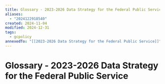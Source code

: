 ```yaml
---
title: Glossary - 2023-2026 Data Strategy for the Federal Public Service
aliases:
  - "2024122918540"
created: 2024-11-04
modified: 2024-12-31
tags:
  - gcpolicy
annexedTo: "[[2023-2026 Data Strategy for the Federal Public Service]]"
---
```

# Glossary - 2023-2026 Data Strategy for the Federal Public Service
